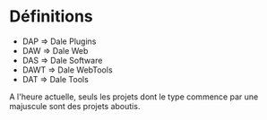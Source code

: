 # Définitions

* DAP  => Dale Plugins
* DAW  => Dale Web 
* DAS  => Dale Software
* DAWT => Dale WebTools
* DAT  => Dale Tools


A l'heure actuelle, seuls les projets dont le type commence par une majuscule sont des projets aboutis.
